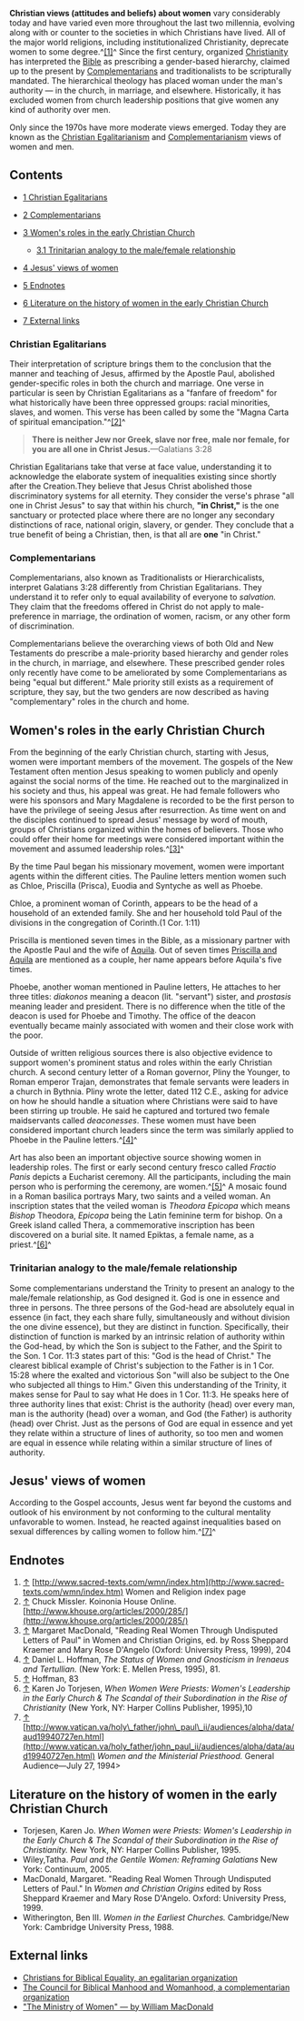 **Christian views (attitudes and beliefs) about women** vary
considerably today and have varied even more throughout the last
two millennia, evolving along with or counter to the societies in
which Christians have lived. All of the major world religions,
including institutionalized Christianity, deprecate women to some
degree.^[[1]](#note-0)^ Since the first century, organized
[Christianity](Christianity "Christianity") has interpreted the
[Bible](Bible "Bible") as prescribing a gender-based hierarchy,
claimed up to the present by
[Complementarians](Complementarianism "Complementarianism") and
traditionalists to be scripturally mandated. The hierarchical
theology has placed woman under the man's authority — in the
church, in marriage, and elsewhere. Historically, it has excluded
women from church leadership positions that give women any kind of
authority over men.

Only since the 1970s have more moderate views emerged. Today they
are known as the
[Christian Egalitarianism](Egalitarianism "Egalitarianism") and
[Complementarianism](Complementarianism "Complementarianism") views
of women and men.

## Contents

-   [1 Christian Egalitarians](#Christian_Egalitarians)
-   [2 Complementarians](#Complementarians)
-   [3 Women's roles in the early Christian Church](#Women.27s_roles_in_the_early_Christian_Church)
    -   [3.1 Trinitarian analogy to the male/female relationship](#Trinitarian_analogy_to_the_male.2Ffemale_relationship)

-   [4 Jesus' views of women](#Jesus.27_views_of_women)
-   [5 Endnotes](#Endnotes)
-   [6 Literature on the history of women in the early Christian Church](#Literature_on_the_history_of_women_in_the_early_Christian_Church)
-   [7 External links](#External_links)

### Christian Egalitarians

Their interpretation of scripture brings them to the conclusion
that the manner and teaching of Jesus, affirmed by the Apostle
Paul, abolished gender-specific roles in both the church and
marriage. One verse in particular is seen by Christian Egalitarians
as a "fanfare of freedom" for what historically have been three
oppressed groups: racial minorities, slaves, and women. This verse
has been called by some the "Magna Carta of spiritual
emancipation."^[[2]](#note-1)^

> **There is neither Jew nor Greek, slave nor free, male nor female, for you are all one in Christ Jesus.**—Galatians
> 3:28

Christian Egalitarians take that verse at face value, understanding
it to acknowledge the elaborate system of inequalities existing
since shortly after the Creation.They believe that Jesus Christ
abolished those discriminatory systems for all eternity. They
consider the verse's phrase "all one in Christ Jesus" to say that
within his church, **"in Christ,"** is the one sanctuary or
protected place where there are no longer any secondary
distinctions of race, national origin, slavery, or gender. They
conclude that a true benefit of being a Christian, then, is that
all are **one** "in Christ."

### Complementarians

Complementarians, also known as Traditionalists or
Hierarchicalists, interpret Galatians 3:28 differently from
Christian Egalitarians. They understand it to refer only to equal
availability of everyone to *salvation.* They claim that the
freedoms offered in Christ do not apply to male-preference in
marriage, the ordination of women, racism, or any other form of
discrimination.

Complementarians believe the overarching views of both Old and New
Testaments do prescribe a male-priority based hierarchy and gender
roles in the church, in marriage, and elsewhere. These prescribed
gender roles only recently have come to be ameliorated by some
Complementarians as being "equal but different." Male priority
still exists as a requirement of scripture, they say, but the two
genders are now described as having "complementary" roles in the
church and home.

## Women's roles in the early Christian Church

From the beginning of the early Christian church, starting with
Jesus, women were important members of the movement. The gospels of
the New Testament often mention Jesus speaking to women publicly
and openly against the social norms of the time. He reached out to
the marginalized in his society and thus, his appeal was great. He
had female followers who were his sponsors and Mary Magdalene is
recorded to be the first person to have the privilege of seeing
Jesus after resurrection. As time went on and the disciples
continued to spread Jesus' message by word of mouth, groups of
Christians organized within the homes of believers. Those who could
offer their home for meetings were considered important within the
movement and assumed leadership roles.^[[3]](#note-2)^

By the time Paul began his missionary movement, women were
important agents within the different cities. The Pauline letters
mention women such as Chloe, Priscilla (Prisca), Euodia and
Syntyche as well as Phoebe.

Chloe, a prominent woman of Corinth, appears to be the head of a
household of an extended family. She and her household told Paul of
the divisions in the congregation of Corinth.(1 Cor. 1:11)

Priscilla is mentioned seven times in the Bible, as a missionary
partner with the Apostle Paul and the wife of
[Aquila](index.php?title=Aquila_(Bible)&action=edit&redlink=1 "Aquila (Bible) (page does not exist)").
Out of seven times
[Priscilla and Aquila](Priscilla_and_Aquila "Priscilla and Aquila")
are mentioned as a couple, her name appears before Aquila's five
times.

Phoebe, another woman mentioned in Pauline letters, He attaches to
her three titles: *diakonos* meaning a deacon (lit. "servant")
sister, and *prostasis* meaning leader and president. There is no
difference when the title of the deacon is used for Phoebe and
Timothy. The office of the deacon eventually became mainly
associated with women and their close work with the poor.

Outside of written religious sources there is also objective
evidence to support women's prominent status and roles within the
early Christian church. A second century letter of a Roman
governor, Pliny the Younger, to Roman emperor Trajan, demonstrates
that female servants were leaders in a church in Bythnia. Pliny
wrote the letter, dated 112 C.E., asking for advice on how he
should handle a situation where Christians were said to have been
stirring up trouble. He said he captured and tortured two female
maidservants called *deaconesses*. These women must have been
considered important church leaders since the term was similarly
applied to Phoebe in the Pauline letters.^[[4]](#note-3)^

Art has also been an important objective source showing women in
leadership roles. The first or early second century fresco called
*Fractio Panis* depicts a Eucharist ceremony. All the participants,
including the main person who is performing the ceremony, are
women.^[[5]](#note-4)^ A mosaic found in a Roman basilica portrays
Mary, two saints and a veiled woman. An inscription states that the
veiled woman is *Theodora Epicopa* which means *Bishop* Theodora,
*Epicopa* being the Latin feminine term for bishop. On a Greek
island called Thera, a commemorative inscription has been
discovered on a burial site. It named Epiktas, a female name, as a
priest.^[[6]](#note-5)^

### Trinitarian analogy to the male/female relationship

Some complementarians understand the Trinity to present an analogy
to the male/female relationship, as God designed it. God is one in
essence and three in persons. The three persons of the God-head are
absolutely equal in essence (in fact, they each share fully,
simultaneously and without division the one divine essence), but
they are distinct in function. Specifically, their distinction of
function is marked by an intrinsic relation of authority within the
God-head, by which the Son is subject to the Father, and the Spirit
to the Son. 1 Cor. 11:3 states part of this: "God is the head of
Christ." The clearest biblical example of Christ's subjection to
the Father is in 1 Cor. 15:28 where the exalted and victorious Son
"will also be subject to the One who subjected all things to Him."
Given this understanding of the Trinity, it makes sense for Paul to
say what He does in 1 Cor. 11:3. He speaks here of three authority
lines that exist: Christ is the authority (head) over every man,
man is the authority (head) over a woman, and God (the Father) is
authority (head) over Christ. Just as the persons of God are equal
in essence and yet they relate within a structure of lines of
authority, so too men and women are equal in essence while relating
within a similar structure of lines of authority.

## Jesus' views of women

According to the Gospel accounts, Jesus went far beyond the customs
and outlook of his environment by not conforming to the cultural
mentality unfavorable to women. Instead, he reacted against
inequalities based on sexual differences by calling women to follow
him.^[[7]](#note-6)^

## Endnotes

1.  [↑](#ref-0)
    [http://www.sacred-texts.com/wmn/index.htm](http://www.sacred-texts.com/wmn/index.htm)
    Women and Religion index page
2.  [↑](#ref-1) Chuck Missler. Koinonia House Online.
    [http://www.khouse.org/articles/2000/285/](http://www.khouse.org/articles/2000/285/)
3.  [↑](#ref-2) Margaret MacDonald, "Reading Real Women Through
    Undisputed Letters of Paul" in Women and Christian Origins, ed. by
    Ross Sheppard Kraemer and Mary Rose D'Angelo (Oxford: University
    Press, 1999), 204
4.  [↑](#ref-3) Daniel L. Hoffman,
    *The Status of Women and Gnosticism in Irenaeus and Tertullian.*
    (New York: E. Mellen Press, 1995), 81.
5.  [↑](#ref-4) Hoffman, 83
6.  [↑](#ref-5) Karen Jo Torjesen,
    *When Women Were Priests: Women's Leadership in the Early Church & The Scandal of their Subordination in the Rise of Christianity*
    (New York, NY: Harper Collins Publisher, 1995),10
7.  [↑](#ref-6)
    [http://www.vatican.va/holy\_father/john\_paul\_ii/audiences/alpha/data/aud19940727en.html](http://www.vatican.va/holy_father/john_paul_ii/audiences/alpha/data/aud19940727en.html)
    *Women and the Ministerial Priesthood.* General Audience—July 27,
    1994\>

## Literature on the history of women in the early Christian Church

-   Torjesen, Karen Jo.
    *When Women were Priests: Women's Leadership in the Early Church & The Scandal of their Subordination in the Rise of Christianity.*
    New York, NY: Harper Collins Publisher, 1995.
-   Wiley,Tatha. *Paul and the Gentile Women: Reframing Galatians*
    New York: Continuum, 2005.
-   MacDonald, Margaret. "Reading Real Women Through Undisputed
    Letters of Paul." In *Women and Christian Origins* edited by Ross
    Sheppard Kraemer and Mary Rose D'Angelo. Oxford: University Press,
    1999.
-   Witherington, Ben III. *Women in the Earliest Churches.*
    Cambridge/New York: Cambridge University Press, 1988.

## External links

-   [Christians for Biblical Equality, an egalitarian organization](http://www.cbeinternational.org)
-   [The Council for Biblical Manhood and Womanhood, a complementarian organization](http://www.cbmw.org/)
-   ["The Ministry of Women" — by William MacDonald](http://www.plymouthbrethren.org/page.php?page_id=511)




